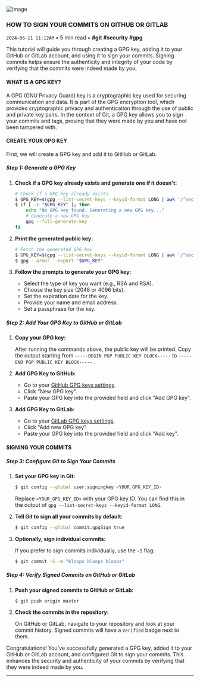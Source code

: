 ![image](https://cdn.jsdelivr.net/gh/sanix-darker/sanixdk.xyz@master/content/assets/how-to-sign-your-commits/preview.jpg)

### HOW TO SIGN YOUR COMMITS ON GITHUB OR GITLAB
`2024-06-11 11:12AM` • 5 min read • **#git** **#security** **#gpg**

This tutorial will guide you through creating a GPG key, adding it to your GitHub or GitLab account, and using it to sign your commits. Signing commits helps ensure the authenticity and integrity of your code by verifying that the commits were indeed made by you.

#### WHAT IS A GPG KEY?

A GPG (GNU Privacy Guard) key is a cryptographic key used for securing communication and data. It is part of the GPG encryption tool, which provides cryptographic privacy and authentication through the use of public and private key pairs. In the context of Git, a GPG key allows you to sign your commits and tags, proving that they were made by you and have not been tampered with.

#### CREATE YOUR GPG KEY

First, we will create a GPG key and add it to GitHub or GitLab.

##### Step 1: Generate a GPG Key

1. **Check if a GPG key already exists and generate one if it doesn't:**

    ```bash
    # Check if a GPG key already exists
    $ GPG_KEY=$(gpg --list-secret-keys --keyid-format LONG | awk '/^sec/ { getline; print $1 }')
    $ if [ -z "$GPG_KEY" ]; then
        echo "No GPG key found. Generating a new GPG key..."
        # Generate a new GPG key
        gpg --full-generate-key
    fi
    ```

2. **Print the generated public key:**

    ```bash
    # Fetch the generated GPG key
    $ GPG_KEY=$(gpg --list-secret-keys --keyid-format LONG | awk '/^sec/ { getline; print $1 }')
    $ gpg --armor --export "$GPG_KEY"
    ```

3. **Follow the prompts to generate your GPG key:**

    - Select the type of key you want (e.g., RSA and RSA).
    - Choose the key size (2048 or 4096 bits).
    - Set the expiration date for the key.
    - Provide your name and email address.
    - Set a passphrase for the key.

##### Step 2: Add Your GPG Key to GitHub or GitLab

1. **Copy your GPG key:**

    After running the commands above, the public key will be printed. Copy the output starting from `-----BEGIN PGP PUBLIC KEY BLOCK-----` to `-----END PGP PUBLIC KEY BLOCK-----`.

2. **Add GPG Key to GitHub:**

    - Go to your [GitHub GPG keys settings](https://github.com/settings/keys).
    - Click "New GPG key".
    - Paste your GPG key into the provided field and click "Add GPG key".

3. **Add GPG Key to GitLab:**

    - Go to your [GitLab GPG keys settings](https://gitlab.com/profile/gpg_keys).
    - Click "Add new GPG key".
    - Paste your GPG key into the provided field and click "Add key".

#### SIGNING YOUR COMMITS

##### Step 3: Configure Git to Sign Your Commits

1. **Set your GPG key in Git:**

    ```bash
    $ git config --global user.signingkey <YOUR_GPG_KEY_ID>
    ```

    Replace `<YOUR_GPG_KEY_ID>` with your GPG key ID. You can find this in the output of `gpg --list-secret-keys --keyid-format LONG`.

2. **Tell Git to sign all your commits by default:**

    ```bash
    $ git config --global commit.gpgSign true
    ```

3. **Optionally, sign individual commits:**

    If you prefer to sign commits individually, use the `-S` flag:

    ```bash
    $ git commit -S -m "bloops bloops bloops"
    ```

##### Step 4: Verify Signed Commits on GitHub or GitLab

1. **Push your signed commits to GitHub or GitLab:**

    ```bash
    $ git push origin master
    ```

2. **Check the commits in the repository:**

    On GitHub or GitLab, navigate to your repository and look at your commit history. Signed commits will have a `Verified` badge next to them.

Congratulations! You've successfully generated a GPG key, added it to your GitHub or GitLab account, and configured Git to sign your commits. This enhances the security and authenticity of your commits by verifying that they were indeed made by you.

-----------
